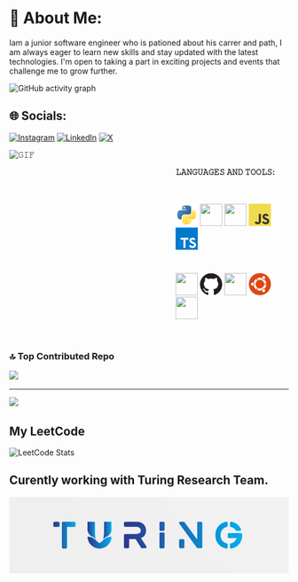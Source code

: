 # 💫 About Me:
Iam a junior software engineer who is pationed about his carrer and path, I am always eager to learn new skills and stay updated with the latest technologies. I'm open to taking a part in exciting projects and events that challenge me to grow further. 

<!--
<img width="900" align="center" src="https://github.com/HsiangNianian/HsiangNianian/blob/main/profile-3d-contrib/profile-night-rainbow.svg">
https://github.com/durgeshsamariya/awesome-github-profile-readme-templates/blob/master/templates/GovindSingh9447.md
https://github.com/durgeshsamariya/awesome-github-profile-readme-templates/blob/master/templates/ASovindu.md
https://github.com/durgeshsamariya/awesome-github-profile-readme-templates/blob/master/templates/10kartik.md
https://github.com/durgeshsamariya/awesome-github-profile-readme-templates/blob/master/templates/0ssinsight-widget.md
-->

![GitHub activity graph](https://github-readme-activity-graph.vercel.app/graph?username=M-Yadolahi&theme=react-dark&hide_border=true&area=true)


## 🌐 Socials:
[![Instagram](https://img.shields.io/badge/Instagram-%23E4405F.svg?logo=Instagram&logoColor=white)](https://instagram.com/https://www.instagram.com/in/mohammad_reza_yadollahi) [![LinkedIn](https://img.shields.io/badge/LinkedIn-%230077B5.svg?logo=linkedin&logoColor=white)](https://linkedin.com/in/https://www.linkdin.com/in/mohammad-reza-yadollahi) [![X](https://img.shields.io/badge/X-black.svg?logo=X&logoColor=white)](https://x.com/https://www.x.com/M_R_yadollahi) 


<a target="_blank"><img align="left" height="300" width="300" alt="𝙶𝙸𝙵" src="https://github.com/JayantGoel001/JayantGoel001/blob/master/GIF/github.gif"></a>
<br/>

**𝙻𝙰𝙽𝙶𝚄𝙰𝙶𝙴𝚂 𝙰𝙽𝙳 𝚃𝙾𝙾𝙻𝚂:**  
<br/>
<br/>

<code><img height="40" width="40" src="https://raw.githubusercontent.com/github/explore/80688e429a7d4ef2fca1e82350fe8e3517d3494d/topics/python/python.png"></code>
<code><img height="40" width="40" src="https://miro.medium.com/max/1400/1*UBZYjKJigowCJOK4SaHicw.jpeg"></code>
<code><img height="40" width="40" src="https://cdn.iconscout.com/icon/free/png-256/css-131-722685.png"></code>
<code><img height="40" width="40" src="https://raw.githubusercontent.com/github/explore/80688e429a7d4ef2fca1e82350fe8e3517d3494d/topics/javascript/javascript.png"></code>
<code><img height="40" width="40" src="https://raw.githubusercontent.com/github/explore/80688e429a7d4ef2fca1e82350fe8e3517d3494d/topics/typescript/typescript.png"></code>
#
<code><img height="40" width="40" src="https://upload.wikimedia.org/wikipedia/commons/thumb/3/3f/Git_icon.svg/1024px-Git_icon.svg.png"></code>
<code><img height="40" width="40" src="https://raw.githubusercontent.com/github/explore/80688e429a7d4ef2fca1e82350fe8e3517d3494d/topics/github-api/github-api.png"></code>
<code><img height="40" width="40" src="https://encrypted-tbn0.gstatic.com/images?q=tbn:ANd9GcRT1PKsfJXnxOqnTRiIZ8VcdJDYBXD-qZnnpw&usqp=CAU"></code>
<code><img height="40" width="40" src="https://raw.githubusercontent.com/github/explore/80688e429a7d4ef2fca1e82350fe8e3517d3494d/topics/ubuntu/ubuntu.png"></code>
<code><img height="40" width="40" src="https://cdn.iconscout.com/icon/free/png-512/mongodb-3-1175138.png"></code>

<br/>

### 🔝 Top Contributed Repo
![](https://github-contributor-stats.vercel.app/api?username=M-Yadolahi&limit=5&theme=vision-friendly-dark&combine_all_yearly_contributions=true)

---
[![](https://visitcount.itsvg.in/api?id=M-Yadolahi&icon=0&color=2)](https://visitcount.itsvg.in)

## My LeetCode 

![LeetCode Stats](https://leetcode.card.workers.dev/yadollahi?theme=nord&font=milonga&extension=null)

## Curently working with Turing Research Team.
<img src="https://github.com/ArminKardan/utrialv2/blob/master/turing.png?raw=true"/>

<!-- Proudly created with GPRM ( https://gprm.itsvg.in ) -->
